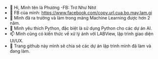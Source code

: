- 👋 Hi, Mình tên là Phương -FB: Trơ Như Nitơ
- 👀 FB của mình: https://www.facebook.com/copy.url.cua.bo.may.lam.gi
- 🌱 Mình đã ra trường và làm trong mảng Machine Learning được hơn 2 năm.
- 💞️ Mình yêu thích Python, đặc biệt là sử dụng Python cho các dự án AI.
- 📫 Mình cũng có kiến thức về xử lý ảnh với LABView, lập trình giao diện UI/UX.
- 💞️ Trang github này mình sẽ chia sẻ các dự án lập trình mình đã làm và đang làm.

<!---
NitoPhuongDZ/NitoPhuongDZ is a ✨ special ✨ repository because its `README.md` (this file) appears on your GitHub profile.
You can click the Preview link to take a look at your changes.
--->
